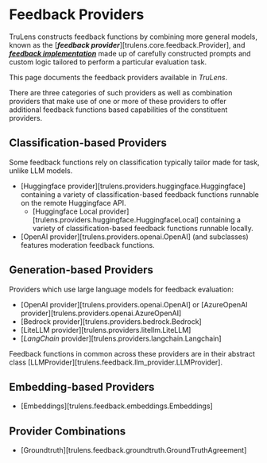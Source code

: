# Feedback Providers

TruLens constructs feedback functions by combining more general models, known as
the [**_feedback provider_**][trulens.core.feedback.Provider], and
[**_feedback implementation_**](../feedback_implementations/index.md) made up of
carefully constructed prompts and custom logic tailored to perform a particular
evaluation task.

This page documents the feedback providers available in _TruLens_.

There are three categories of such providers as well as combination providers
that make use of one or more of these providers to offer additional feedback
functions based capabilities of the constituent providers.

## Classification-based Providers

Some feedback functions rely on classification typically tailor made for task, unlike LLM models.

- [Huggingface provider][trulens.providers.huggingface.Huggingface]
  containing a variety of classification-based feedback functions runnable on the remote Huggingface API.
  - [Huggingface Local provider][trulens.providers.huggingface.HuggingfaceLocal]
  containing a variety of classification-based feedback functions runnable locally.
- [OpenAI provider][trulens.providers.openai.OpenAI] (and
  subclasses) features moderation feedback functions.

## Generation-based Providers

Providers which use large language models for feedback evaluation:

- [OpenAI provider][trulens.providers.openai.OpenAI] or
  [AzureOpenAI provider][trulens.providers.openai.AzureOpenAI]
- [Bedrock provider][trulens.providers.bedrock.Bedrock]
- [LiteLLM provider][trulens.providers.litellm.LiteLLM]
- [_LangChain_ provider][trulens.providers.langchain.Langchain]

Feedback functions in common across these providers are in their abstract class
[LLMProvider][trulens.feedback.llm_provider.LLMProvider].

## Embedding-based Providers

- [Embeddings][trulens.feedback.embeddings.Embeddings]

## Provider Combinations

- [Groundtruth][trulens.feedback.groundtruth.GroundTruthAgreement]
